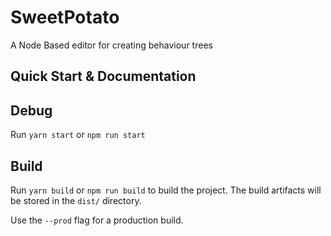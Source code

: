 

# SweetPotato

A Node Based editor for creating behaviour trees

## Quick Start & Documentation

## Debug

Run `yarn start` or `npm run start`

## Build

Run `yarn build` or `npm run build` to build the project. The build artifacts will be stored in the `dist/` directory.

Use the `--prod` flag for a production build.
